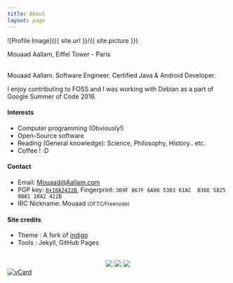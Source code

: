 ```yaml
---
title: About
layout: page
---
```

![Profile Image]({{ site.url }}/{{ site.picture }})
<figcaption class="caption">Mouaad Aallam, Eiffel Tower - Paris</figcaption>

<br/>

Mouaad Aallam. Software Engineer. Certified Java & Android Developer.

I enjoy contributing to FOSS and I was working with Debian as a part of Google Summer of Code 2016.

#### Interests
* Computer programming (Obviously!)
* Open-Source software
* Reading (General knowledge): Science, Philosophy, History.. etc.
* Coffee ! :D

#### Contact
* Email:  Mouaad@Aallam.com
* PGP key: [`0x10A2422B`](https://keyserver2.pgp.com/vkd/SubmitSearch.event?&&SearchCriteria=mouaad%40aallam.com), Fingerprint: `369F 867F 6A06 5383 61AC  B36E 5825 9B81 10A2 422B`
* IRC Nickname: Mouaad <small>(OFTC/Freenode)</small>

#### Site credits
* Theme : A fork of [indigo](https://github.com/sergiokopplin/indigo)
* Tools : Jekyll, GitHub Pages

<br/>

<center>
<a href="https://www.youracclaim.com/badges/6b6ebc04-9a38-4311-8d2b-6fba5c9852ae"><img src="{{ site.url }}/assets/images/badge/oca.png" style="width: inherit; display: inline!important;"/></a>
<a href="https://www.youracclaim.com/badges/441df602-eb18-4ce9-91b1-54996fffe1ec"><img src="{{ site.url }}/assets/images/badge/ocp.png" style="width: inherit; display: inline!important;"/></a>
<a href="https://www.credential.net/ipw6amqw"><img src="{{ site.url }}/assets/images/badge/aad.png" style="width: inherit; display: inline!important;"/></a>
</center>

<a href="{{ site.url }}/assets/files/MouaadAallam.vcard">
 <img src="{{ site.url }}/assets/images/MouaadAallamQR.png" style="width: inherit;" alt="vCard" /></a>
